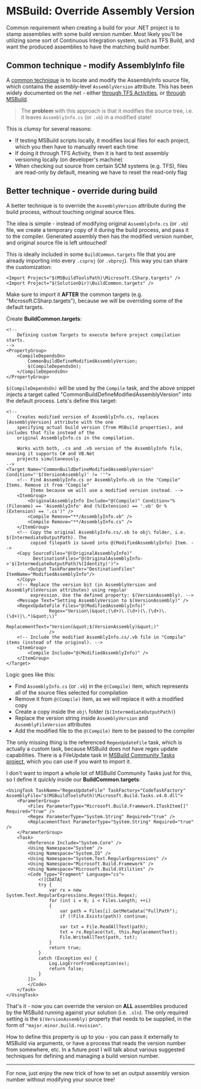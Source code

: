 # MSBuild: Override Assembly Version

Common requirement when creating a build for your .NET project is to stamp assemblies with some build version number. Most likely you'll be utilizing some sort of Continuous Integration system, such as TFS Build, and want the produced assemblies to have the matching build number.

## Common technique - modify AssemblyInfo file

A [common technique][updVer1] is to locate and modify the AssemblyInfo source file, which contains the assembly-level `AssemblyVersion` attribute. This has been widely documented on the net - either [through TFS Activities][updVer2], or [through MSBuild][updVer3].

> The **problem** with this approach is that it modifies the source tree, i.e. it leaves `AssemblyInfo.cs` (or `.vb`) in a modified state!

This is _clumsy_ for several reasons:

- If testing MSBuild scripts locally, it modifies local files for each project, which you then have to manually revert each time
- If doing it through TFS Activity, then it is hard to test assembly versioning locally (on developer's machine)
- When checking out source from certain SCM systems (e.g. TFS), files are read-only by default, meaning we have to reset the read-only flag 

[updVer1]: http://www.codeproject.com/Articles/705482/Updating-Assembly-Versions-During-TFS-Builds
[updVer2]: http://www.ewaldhofman.nl/post/2010/05/13/Customize-Team-Build-2010-e28093-Part-5-Increase-AssemblyVersion.aspx
[updVer3]: http://weblogs.asp.net/srkirkland/archive/2010/12/07/simple-msbuild-configuration-updating-assemblies-with-a-version-number.aspx

## Better technique - override during build

A better technique is to override the `AssemblyVersion` attribute during the build process, without touching original source files.

The idea is simple - instead of modifying original `AssemblyInfo.cs` (or `.vb`) file, we create a temporary copy of it during the build process, and pass it to the compiler. Generated assembly then has the modified version number, and original source file is left untouched!

This is ideally included in some `BuildCommon.targets` file that you are already importing into every `.csproj` (or `.vbproj`). This way you can share the customization:

    <Import Project="$(MSBuildToolsPath)\Microsoft.CSharp.targets" />
    <Import Project="$(SolutionDir)\BuildCommon.targets" />

Make sure to import it **AFTER** the common targets (e.g. "Microsoft.CSharp.targets"), because we will be overriding some of the default targets.

Create **BuildCommon.targets**:

    <!--
        Defining custom Targets to execute before project compilation starts.
    -->
    <PropertyGroup>
        <CompileDependsOn>
            CommonBuildDefineModifiedAssemblyVersion;
            $(CompileDependsOn);
        </CompileDependsOn>
    </PropertyGroup>

`$(CompileDependsOn)` will be used by the `Compile` task, and the above snippet injects a target called "CommonBuildDefineModifiedAssemblyVersion" into the default process. Lets's define this target:

    <!--
        Creates modified version of AssemblyInfo.cs, replaces [AssemblyVersion] attribute with the one 
        specifying actual build version (from MSBuild properties), and includes that file instead of the 
        original AssemblyInfo.cs in the compilation.
        
        Works with both, .cs and .vb version of the AssemblyInfo file, meaning it supports C# and VB.Net
        projects simultaneously.
    -->
    <Target Name="CommonBuildDefineModifiedAssemblyVersion" Condition="'$(VersionAssembly)' != ''">
        <!-- Find AssemblyInfo.cs or AssemblyInfo.vb in the "Compile" Items. Remove it from "Compile"
             Items because we will use a modified version instead. -->
        <ItemGroup>
            <OriginalAssemblyInfo Include="@(Compile)" Condition="%(Filename) == 'AssemblyInfo' And (%(Extension) == '.vb' Or %(Extension) == '.cs')" />
            <Compile Remove="**/AssemblyInfo.vb" />
            <Compile Remove="**/AssemblyInfo.cs" />
        </ItemGroup>
        <!-- Copy the original AssemblyInfo.cs/.vb to obj\ folder, i.e. $(IntermediateOutputPath). The
             copied filepath is saved into @(ModifiedAssemblyInfo) Item. -->
        <Copy SourceFiles="@(OriginalAssemblyInfo)"
              DestinationFiles="@(OriginalAssemblyInfo->'$(IntermediateOutputPath)%(Identity)')">
            <Output TaskParameter="DestinationFiles" ItemName="ModifiedAssemblyInfo"/>
        </Copy>
        <!-- Replace the version bit (in AssemblyVersion and AssemblyFileVersion attributes) using regular
             expression. Use the defined property: $(VersionAssembly). -->
        <Message Text="Setting AssemblyVersion to $(VersionAssembly)" />
        <RegexUpdateFile Files="@(ModifiedAssemblyInfo)"
                    Regex="Version\(&quot;(\d+)\.(\d+)(\.(\d+)\.(\d+)|\.*)&quot;\)"
                    ReplacementText="Version(&quot;$(VersionAssembly)&quot;)"
                    />
        <!-- Include the modified AssemblyInfo.cs/.vb file in "Compile" items (instead of the original). -->
        <ItemGroup>
            <Compile Include="@(ModifiedAssemblyInfo)" />
        </ItemGroup>
    </Target>

Logic goes like this:

- Find `AssemblyInfo.cs` (or `.vb`) in the `@(Compile)` item, which represents all of the source files selected for compilation
- Remove it from `@(Compile)` item, as we will replace it with a modified copy
- Create a copy inside the `obj\` folder (`$(IntermediateOutputPath)`)
- Replace the version string inside `AssemblyVersion` and `AssemblyFileVersion` attributes
- Add the modified file to the `@(Compile)` item to be passed to the compiler

The only missing thing is the referenced `RegexUpdateFile` task, which is actually a custom task, because MSBuild does not have regex update capabilities. There is a FileUpdate task in [MSBuild Community Tasks project][msbuildtasks], which you can use if you want to import it. 

I don't want to import a whole lot of MSBuild Community Tasks just for this, so I define it quickly inside our **BuildCommon.targets**:

    <UsingTask TaskName="RegexUpdateFile" TaskFactory="CodeTaskFactory" AssemblyFile="$(MSBuildToolsPath)\Microsoft.Build.Tasks.v4.0.dll">
        <ParameterGroup>
            <Files ParameterType="Microsoft.Build.Framework.ITaskItem[]" Required="true" />
            <Regex ParameterType="System.String" Required="true" />
            <ReplacementText ParameterType="System.String" Required="true" />
        </ParameterGroup>
        <Task>
            <Reference Include="System.Core" />
            <Using Namespace="System" />
            <Using Namespace="System.IO" />
            <Using Namespace="System.Text.RegularExpressions" />
            <Using Namespace="Microsoft.Build.Framework" />
            <Using Namespace="Microsoft.Build.Utilities" />
            <Code Type="Fragment" Language="cs">
                <![CDATA[
                try {
                    var rx = new System.Text.RegularExpressions.Regex(this.Regex);
                    for (int i = 0; i < Files.Length; ++i)
                    {
                        var path = Files[i].GetMetadata("FullPath");
                        if (!File.Exists(path)) continue;
                        
                        var txt = File.ReadAllText(path);
                        txt = rx.Replace(txt, this.ReplacementText);
                        File.WriteAllText(path, txt);
                    }
                    return true;
                }
                catch (Exception ex) {
                    Log.LogErrorFromException(ex);
                    return false;
                }
            ]]>
            </Code>
        </Task>
    </UsingTask>

That's it - now you can override the version on **ALL** assemblies produced by the MSBuild running against your solution (i.e. `.sln`). The only required setting is the `$(VersionAssembly)` property that needs to be supplied, in the form of `"major.minor.build.revision"`.

How to define this property is up to you - you can pass it externally to MSBuild via arguments, or have a process that reads the version number from somewhere, etc. In a future post I will talk about various suggested techniques for defining and managing a build version number.

[msbuildtasks]: https://github.com/loresoft/msbuildtasks

---

For now, just enjoy the new trick of how to set an output assembly version number without modifying your source tree!

